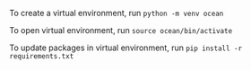 To create a virtual environment, run 
`python -m venv ocean`

To open virtual environment, run 
`source ocean/bin/activate`

To update packages in virtual environment, run
`pip install -r requirements.txt`


